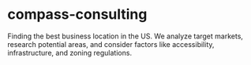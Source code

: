 # compass-consulting
Finding the best business location in the US. We analyze target markets, research potential areas, and consider factors like accessibility, infrastructure, and zoning regulations.
